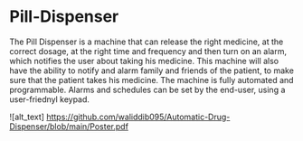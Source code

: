 # Pill-Dispenser


The Pill Dispenser is a machine that can release the right medicine, at the correct dosage, at the right time and frequency and then turn on an alarm, which notifies the user about taking his medicine. This machine will also have the ability to notify and alarm family and friends of the patient, to make sure that the patient takes his medicine. The machine is fully automated and programmable. Alarms and schedules can be set by the end-user, using a user-friednyl keypad. 

![alt_text] https://github.com/waliddib095/Automatic-Drug-Dispenser/blob/main/Poster.pdf
